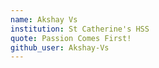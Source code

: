 ```yaml
---
name: Akshay Vs
institution: St Catherine's HSS
quote: Passion Comes First!
github_user: Akshay-Vs
---
```

